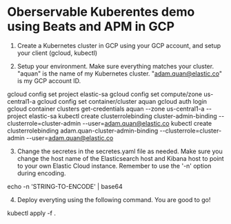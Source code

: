 # Oberservable Kuberentes demo using Beats and APM in GCP

1. Create a Kubernetes cluster in GCP using your GCP account, and setup your client (gcloud, kubectl)

2. Setup your environment. Make sure everything matches your cluster. "aquan" is the name of my Kubernetes cluster. "adam.quan@elastic.co" is my GCP account ID.

gcloud config set project elastic-sa
gcloud config set compute/zone us-central1-a
gcloud config set container/cluster aquan
gcloud auth login
gcloud container clusters get-credentials aquan --zone us-central1-a --project elastic-sa
kubectl create clusterrolebinding cluster-admin-binding --clusterrole=cluster-admin --user=adam.quan@elastic.co
kubectl create clusterrolebinding adam.quan-cluster-admin-binding --clusterrole=cluster-admin --user=adam.quan@elastic.co

3. Change the secretes in the secretes.yaml file as needed. Make sure you change the host name of the Elasticsearch host and Kibana host to point to your own Elastic Cloud instance. Remember to use the '-n' option during encoding.

echo -n 'STRING-TO-ENCODE' | base64

4. Deploy everyting using the following command. You are good to go!

kubectl apply -f .
